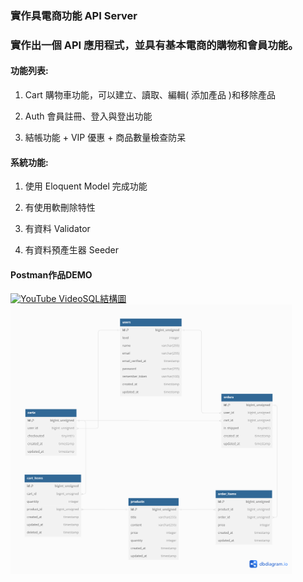 ### 實作具電商功能 API Server

### 實作出一個 API 應用程式，並具有基本電商的購物和會員功能。

#### 功能列表:

   1. Cart 購物車功能，可以建立、讀取、編輯( 添加產品 )和移除產品

   2. Auth 會員註冊、登入與登出功能

   3. 結帳功能 + VIP 優惠 + 商品數量檢查防呆
    
#### 系統功能:

   1. 使用 Eloquent Model 完成功能

   2. 有使用軟刪除特性

   3. 有資料 Validator

   4. 有資料預產生器 Seeder

#### Postman作品DEMO
<div >
  <a href="https://youtu.be/uyv5EQ4Zcco">
    <img src="https://i.ytimg.com/vi/uyv5EQ4Zcco/maxresdefault.jpg" alt="YouTube Video" width="450" height="300>
  </a>
</div>

#### SQL結構圖
<img src="https://github.com/Calaglinlol/e_commerce/blob/master/ER_Model.png" alt="GitHub ER Model" width="450" height="431">


